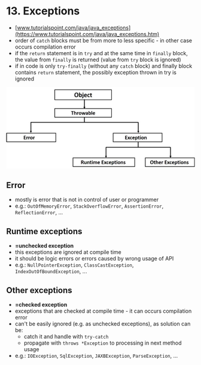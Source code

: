 # 13. Exceptions #
* [www.tutorialspoint.com/java/java_exceptions](https://www.tutorialspoint.com/java/java_exceptions.htm)
* order of `catch` blocks must be from more to less specific - in other case occurs compilation error
* if the `return` statement is in `try` and at the same time in `finally` block, 
the value from `finally` is returned (value from `try` block is ignored)
* if in code is only `try-finally` (without any `catch` block) and finally block contains `return` statement, 
the possibly exception thrown in try is ignored

![alt text](../../../../../../../../doc/exception_hierarchy.jpg)

## Error ##
* mostly is error that is not in control of user or programmer
* e.g.: `OutOfMemoryError`, `StackOverflowError`, `AssertionError`, `ReflectionError`, ...

## Runtime exceptions ##
* **=unchecked exception**
* this exceptions are ignored at compile time
* it should be logic errors or errors caused by wrong usage of API
* e.g.: `NullPointerException`, `ClassCastException`, `IndexOutOfBoundException`, ...

## Other exceptions ##
* **=checked exception**
* exceptions that are checked at compile time - it can occurs compilation error
* can't be easily ignored (e.g. as unchecked exceptions), as solution can be:
  * catch it and handle with `try-catch`
  * propagate with `throws *Exception` to processing in next method usage
* e.g.:  `IOException`, `SqlException`, `JAXBException`, `ParseException`, ...